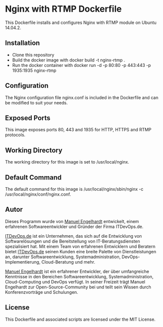 
# Nginx with RTMP Dockerfile

This Dockerfile installs and configures Nginx with RTMP module on Ubuntu 14.04.2.

## Installation

- Clone this repository
- Build the docker image with docker build -t nginx-rtmp .
- Run the docker container with docker run -d -p 80:80 -p 443:443 -p 1935:1935 nginx-rtmp

## Configuration

The Nginx configuration file nginx.conf is included in the Dockerfile and can be modified to suit your needs.

## Exposed Ports

This image exposes ports 80, 443 and 1935 for HTTP, HTTPS and RTMP protocols.

## Working Directory
The working directory for this image is set to /usr/local/nginx.

## Default Command
The default command for this image is /usr/local/nginx/sbin/nginx -c /usr/local/nginx/conf/nginx.conf.

## Autor

Dieses Programm wurde von [Manuel Engelhardt](https://about.me/manuelmueller) entwickelt, einem erfahrenen Softwareentwickler und Gründer der Firma ITDevOps.de.

[ITDevOps.de](https://ITDevOps.de) ist ein Unternehmen, das sich auf die Entwicklung von Softwarelösungen und die Bereitstellung von IT-Beratungsdiensten spezialisiert hat. Mit einem Team von erfahrenen Entwicklern und Beratern bietet [ITDevOps.de](https://ITDevOps.de) seinen Kunden eine breite Palette von Dienstleistungen an, darunter Softwareentwicklung, Systemadministration, DevOps-Implementierung, Cloud-Beratung und mehr.

[Manuel Engelhardt](https://about.me/manuelmueller) ist ein erfahrener Entwickler, der über umfangreiche Kenntnisse in den Bereichen Softwareentwicklung, Systemadministration, Cloud-Computing und DevOps verfügt. In seiner Freizeit trägt Manuel Engelhardt zur Open-Source-Community bei und teilt sein Wissen durch Konferenzvorträge und Schulungen.

## License
This Dockerfile and associated scripts are licensed under the MIT License.
